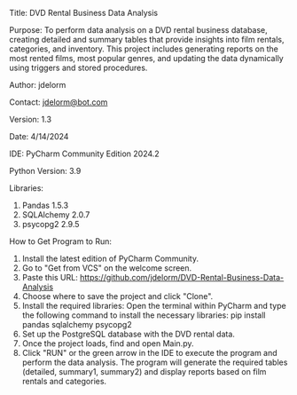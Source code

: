 Title: DVD Rental Business Data Analysis

Purpose: To perform data analysis on a DVD rental business database, creating detailed and summary tables that provide insights into film rentals, categories, and inventory. 
This project includes generating reports on the most rented films, most popular genres, and updating the data dynamically using triggers and stored procedures.

Author: jdelorm

Contact: jdelorm@bot.com

Version: 1.3

Date: 4/14/2024

IDE: PyCharm Community Edition 2024.2

Python Version: 3.9

Libraries:

1. Pandas 1.5.3
2. SQLAlchemy 2.0.7
3. psycopg2 2.9.5

How to Get Program to Run:

1. Install the latest edition of PyCharm Community.
2. Go to "Get from VCS" on the welcome screen.
3. Paste this URL: https://github.com/jdelorm/DVD-Rental-Business-Data-Analysis
4. Choose where to save the project and click "Clone".
5. Install the required libraries:
   Open the terminal within PyCharm and type the following command to install the necessary libraries:
   pip install pandas sqlalchemy psycopg2
6. Set up the PostgreSQL database with the DVD rental data.
7. Once the project loads, find and open Main.py.
8. Click "RUN" or the green arrow in the IDE to execute the program and perform the data analysis. The program will generate the required tables (detailed, summary1, summary2) and display reports based on film rentals and categories.
